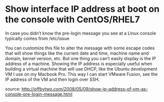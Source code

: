 # Show interface IP address at boot on the console with CentOS/RHEL7


In case you didn’t know the pre-login message you see at a Linux console typically comes from /etc/issue

You can customize this file to alter the message with some escape codes that will show things like the current date and time, 
machine name and domain, kernel version, etc. But one thing you can’t easily display is the IP address of a machine.
Showing the IP address is especially useful when building a virtual machine that will use DHCP,
like the Ubuntu development VM I use on my Macbook Pro. This way I can start VMware Fusion,
see the IP address of the VM and then login over SSH.

source: http://offbytwo.com/2008/05/09/show-ip-address-of-vm-as-console-pre-login-message.html
